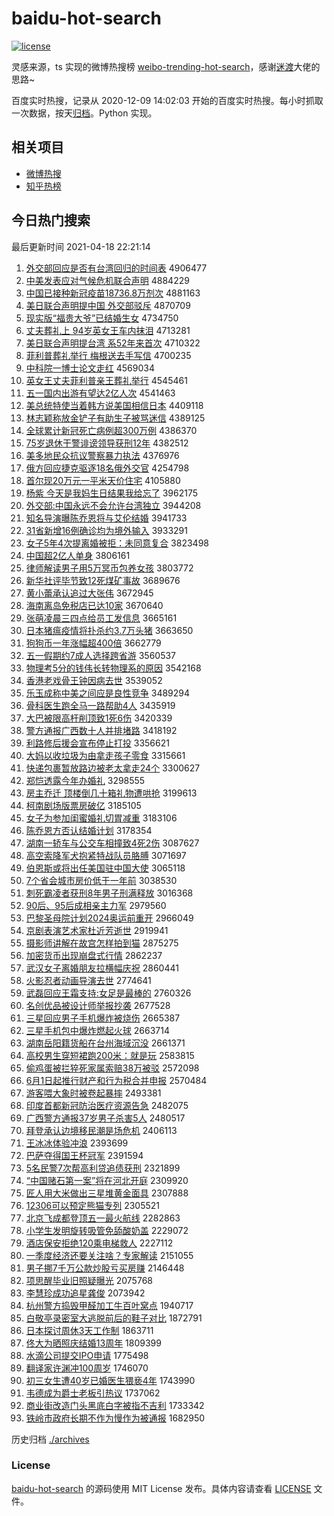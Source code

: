 # baidu-hot-search

[![license](https://img.shields.io/github/license/Arrackisarookie/baidu-hot-search)](https://github.com/Arrackisarookie/baidu-hot-search/blob/master/LICENSE)

灵感来源，ts 实现的微博热搜榜 [weibo-trending-hot-search](https://github.com/justjavac/weibo-trending-hot-search)，感谢[迷渡](https://github.com/justjavac)大佬的思路~

百度实时热搜，记录从 2020-12-09 14:02:03 开始的百度实时热搜。每小时抓取一次数据，按天[归档](./archives)。Python 实现。

## 相关项目
+ [微博热搜](https://github.com/Arrackisarookie/weibo-hot-search)
+ [知乎热榜](https://github.com/Arrackisarookie/zhihu-top-search)

## 今日热门搜索

<!-- Rank Begin -->

最后更新时间 2021-04-18 22:21:14

1. [外交部回应是否有台湾回归的时间表](http://www.baidu.com/baidu?cl=3&tn=SE_baiduhomet8_jmjb7mjw&rsv_dl=fyb_top&fr=top1000&wd=%CD%E2%BD%BB%B2%BF%BB%D8%D3%A6%CA%C7%B7%F1%D3%D0%CC%A8%CD%E5%BB%D8%B9%E9%B5%C4%CA%B1%BC%E4%B1%ED) 4906477
1. [中美发表应对气候危机联合声明](http://www.baidu.com/baidu?cl=3&tn=SE_baiduhomet8_jmjb7mjw&rsv_dl=fyb_top&fr=top1000&wd=%D6%D0%C3%C0%B7%A2%B1%ED%D3%A6%B6%D4%C6%F8%BA%F2%CE%A3%BB%FA%C1%AA%BA%CF%C9%F9%C3%F7) 4884229
1. [中国已接种新冠疫苗18736.8万剂次](http://www.baidu.com/baidu?cl=3&tn=SE_baiduhomet8_jmjb7mjw&rsv_dl=fyb_top&fr=top1000&wd=%D6%D0%B9%FA%D2%D1%BD%D3%D6%D6%D0%C2%B9%DA%D2%DF%C3%E718736.8%CD%F2%BC%C1%B4%CE) 4881163
1. [美日联合声明提中国 外交部驳斥](http://www.baidu.com/baidu?cl=3&tn=SE_baiduhomet8_jmjb7mjw&rsv_dl=fyb_top&fr=top1000&wd=%C3%C0%C8%D5%C1%AA%BA%CF%C9%F9%C3%F7%CC%E1%D6%D0%B9%FA%20%CD%E2%BD%BB%B2%BF%B2%B5%B3%E2) 4870709
1. [现实版“福贵大爷”已结婚生女](http://www.baidu.com/baidu?cl=3&tn=SE_baiduhomet8_jmjb7mjw&rsv_dl=fyb_top&fr=top1000&wd=%CF%D6%CA%B5%B0%E6%A1%B0%B8%A3%B9%F3%B4%F3%D2%AF%A1%B1%D2%D1%BD%E1%BB%E9%C9%FA%C5%AE) 4734750
1. [丈夫葬礼上 94岁英女王车内抹泪](http://www.baidu.com/baidu?cl=3&tn=SE_baiduhomet8_jmjb7mjw&rsv_dl=fyb_top&fr=top1000&wd=%D5%C9%B7%F2%D4%E1%C0%F1%C9%CF%2094%CB%EA%D3%A2%C5%AE%CD%F5%B3%B5%C4%DA%C4%A8%C0%E1) 4713281
1. [美日联合声明提台湾 系52年来首次](http://www.baidu.com/baidu?cl=3&tn=SE_baiduhomet8_jmjb7mjw&rsv_dl=fyb_top&fr=top1000&wd=%C3%C0%C8%D5%C1%AA%BA%CF%C9%F9%C3%F7%CC%E1%CC%A8%CD%E5%20%CF%B552%C4%EA%C0%B4%CA%D7%B4%CE) 4710322
1. [菲利普葬礼举行 梅根送去手写信](http://www.baidu.com/baidu?cl=3&tn=SE_baiduhomet8_jmjb7mjw&rsv_dl=fyb_top&fr=top1000&wd=%B7%C6%C0%FB%C6%D5%D4%E1%C0%F1%BE%D9%D0%D0%20%C3%B7%B8%F9%CB%CD%C8%A5%CA%D6%D0%B4%D0%C5) 4700235
1. [中科院一博士论文走红](http://www.baidu.com/baidu?cl=3&tn=SE_baiduhomet8_jmjb7mjw&rsv_dl=fyb_top&fr=top1000&wd=%D6%D0%BF%C6%D4%BA%D2%BB%B2%A9%CA%BF%C2%DB%CE%C4%D7%DF%BA%EC) 4569034
1. [英女王丈夫菲利普亲王葬礼举行](http://www.baidu.com/baidu?cl=3&tn=SE_baiduhomet8_jmjb7mjw&rsv_dl=fyb_top&fr=top1000&wd=%D3%A2%C5%AE%CD%F5%D5%C9%B7%F2%B7%C6%C0%FB%C6%D5%C7%D7%CD%F5%D4%E1%C0%F1%BE%D9%D0%D0) 4545461
1. [五一国内出游有望达2亿人次](http://www.baidu.com/baidu?cl=3&tn=SE_baiduhomet8_jmjb7mjw&rsv_dl=fyb_top&fr=top1000&wd=%CE%E5%D2%BB%B9%FA%C4%DA%B3%F6%D3%CE%D3%D0%CD%FB%B4%EF2%D2%DA%C8%CB%B4%CE) 4541463
1. [美总统特使当着韩方说美国相信日本](http://www.baidu.com/baidu?cl=3&tn=SE_baiduhomet8_jmjb7mjw&rsv_dl=fyb_top&fr=top1000&wd=%C3%C0%D7%DC%CD%B3%CC%D8%CA%B9%B5%B1%D7%C5%BA%AB%B7%BD%CB%B5%C3%C0%B9%FA%CF%E0%D0%C5%C8%D5%B1%BE) 4409118
1. [林志颖称放金铲子有助生子被骂迷信](http://www.baidu.com/baidu?cl=3&tn=SE_baiduhomet8_jmjb7mjw&rsv_dl=fyb_top&fr=top1000&wd=%C1%D6%D6%BE%D3%B1%B3%C6%B7%C5%BD%F0%B2%F9%D7%D3%D3%D0%D6%FA%C9%FA%D7%D3%B1%BB%C2%EE%C3%D4%D0%C5) 4389125
1. [全球累计新冠死亡病例超300万例](http://www.baidu.com/baidu?cl=3&tn=SE_baiduhomet8_jmjb7mjw&rsv_dl=fyb_top&fr=top1000&wd=%C8%AB%C7%F2%C0%DB%BC%C6%D0%C2%B9%DA%CB%C0%CD%F6%B2%A1%C0%FD%B3%AC300%CD%F2%C0%FD) 4386370
1. [75岁退休干警诽谤领导获刑12年](http://www.baidu.com/baidu?cl=3&tn=SE_baiduhomet8_jmjb7mjw&rsv_dl=fyb_top&fr=top1000&wd=75%CB%EA%CD%CB%D0%DD%B8%C9%BE%AF%B7%CC%B0%F9%C1%EC%B5%BC%BB%F1%D0%CC12%C4%EA) 4382512
1. [美多地民众抗议警察暴力执法](http://www.baidu.com/baidu?cl=3&tn=SE_baiduhomet8_jmjb7mjw&rsv_dl=fyb_top&fr=top1000&wd=%C3%C0%B6%E0%B5%D8%C3%F1%D6%DA%BF%B9%D2%E9%BE%AF%B2%EC%B1%A9%C1%A6%D6%B4%B7%A8) 4376976
1. [俄方回应捷克驱逐18名俄外交官](http://www.baidu.com/baidu?cl=3&tn=SE_baiduhomet8_jmjb7mjw&rsv_dl=fyb_top&fr=top1000&wd=%B6%ED%B7%BD%BB%D8%D3%A6%BD%DD%BF%CB%C7%FD%D6%F018%C3%FB%B6%ED%CD%E2%BD%BB%B9%D9) 4254798
1. [首尔现20万元一平米天价住宅](http://www.baidu.com/baidu?cl=3&tn=SE_baiduhomet8_jmjb7mjw&rsv_dl=fyb_top&fr=top1000&wd=%CA%D7%B6%FB%CF%D620%CD%F2%D4%AA%D2%BB%C6%BD%C3%D7%CC%EC%BC%DB%D7%A1%D5%AC) 4105880
1. [杨紫 今天是我妈生日结果我给忘了](http://www.baidu.com/baidu?cl=3&tn=SE_baiduhomet8_jmjb7mjw&rsv_dl=fyb_top&fr=top1000&wd=%D1%EE%D7%CF%20%BD%F1%CC%EC%CA%C7%CE%D2%C2%E8%C9%FA%C8%D5%BD%E1%B9%FB%CE%D2%B8%F8%CD%FC%C1%CB) 3962175
1. [外交部:中国永远不会允许台湾独立](http://www.baidu.com/baidu?cl=3&tn=SE_baiduhomet8_jmjb7mjw&rsv_dl=fyb_top&fr=top1000&wd=%CD%E2%BD%BB%B2%BF%3A%D6%D0%B9%FA%D3%C0%D4%B6%B2%BB%BB%E1%D4%CA%D0%ED%CC%A8%CD%E5%B6%C0%C1%A2) 3944208
1. [知名导演曝陈乔恩将与艾伦结婚](http://www.baidu.com/baidu?cl=3&tn=SE_baiduhomet8_jmjb7mjw&rsv_dl=fyb_top&fr=top1000&wd=%D6%AA%C3%FB%B5%BC%D1%DD%C6%D8%B3%C2%C7%C7%B6%F7%BD%AB%D3%EB%B0%AC%C2%D7%BD%E1%BB%E9) 3941733
1. [31省新增16例确诊均为境外输入](http://www.baidu.com/baidu?cl=3&tn=SE_baiduhomet8_jmjb7mjw&rsv_dl=fyb_top&fr=top1000&wd=31%CA%A1%D0%C2%D4%F616%C0%FD%C8%B7%D5%EF%BE%F9%CE%AA%BE%B3%CD%E2%CA%E4%C8%EB) 3933291
1. [女子5年4次提离婚被拒：未同意复合](http://www.baidu.com/baidu?cl=3&tn=SE_baiduhomet8_jmjb7mjw&rsv_dl=fyb_top&fr=top1000&wd=%C5%AE%D7%D35%C4%EA4%B4%CE%CC%E1%C0%EB%BB%E9%B1%BB%BE%DC%A3%BA%CE%B4%CD%AC%D2%E2%B8%B4%BA%CF) 3823498
1. [中国超2亿人单身](http://www.baidu.com/baidu?cl=3&tn=SE_baiduhomet8_jmjb7mjw&rsv_dl=fyb_top&fr=top1000&wd=%D6%D0%B9%FA%B3%AC2%D2%DA%C8%CB%B5%A5%C9%ED) 3806161
1. [律师解读男子用5万冥币包养女孩](http://www.baidu.com/baidu?cl=3&tn=SE_baiduhomet8_jmjb7mjw&rsv_dl=fyb_top&fr=top1000&wd=%C2%C9%CA%A6%BD%E2%B6%C1%C4%D0%D7%D3%D3%C35%CD%F2%DA%A4%B1%D2%B0%FC%D1%F8%C5%AE%BA%A2) 3803772
1. [新华社评毕节致12死煤矿事故](http://www.baidu.com/baidu?cl=3&tn=SE_baiduhomet8_jmjb7mjw&rsv_dl=fyb_top&fr=top1000&wd=%D0%C2%BB%AA%C9%E7%C6%C0%B1%CF%BD%DA%D6%C212%CB%C0%C3%BA%BF%F3%CA%C2%B9%CA) 3689676
1. [黄小蕾承认追过大张伟](http://www.baidu.com/baidu?cl=3&tn=SE_baiduhomet8_jmjb7mjw&rsv_dl=fyb_top&fr=top1000&wd=%BB%C6%D0%A1%C0%D9%B3%D0%C8%CF%D7%B7%B9%FD%B4%F3%D5%C5%CE%B0) 3672945
1. [海南离岛免税店已达10家](http://www.baidu.com/baidu?cl=3&tn=SE_baiduhomet8_jmjb7mjw&rsv_dl=fyb_top&fr=top1000&wd=%BA%A3%C4%CF%C0%EB%B5%BA%C3%E2%CB%B0%B5%EA%D2%D1%B4%EF10%BC%D2) 3670640
1. [张萌凌晨三四点给员工发信息](http://www.baidu.com/baidu?cl=3&tn=SE_baiduhomet8_jmjb7mjw&rsv_dl=fyb_top&fr=top1000&wd=%D5%C5%C3%C8%C1%E8%B3%BF%C8%FD%CB%C4%B5%E3%B8%F8%D4%B1%B9%A4%B7%A2%D0%C5%CF%A2) 3665161
1. [日本猪瘟疫情将扑杀约3.7万头猪](http://www.baidu.com/baidu?cl=3&tn=SE_baiduhomet8_jmjb7mjw&rsv_dl=fyb_top&fr=top1000&wd=%C8%D5%B1%BE%D6%ED%CE%C1%D2%DF%C7%E9%BD%AB%C6%CB%C9%B1%D4%BC3.7%CD%F2%CD%B7%D6%ED) 3663650
1. [狗狗币一年涨幅超400倍](http://www.baidu.com/baidu?cl=3&tn=SE_baiduhomet8_jmjb7mjw&rsv_dl=fyb_top&fr=top1000&wd=%B9%B7%B9%B7%B1%D2%D2%BB%C4%EA%D5%C7%B7%F9%B3%AC400%B1%B6) 3662779
1. [五一假期约7成人选择跨省游](http://www.baidu.com/baidu?cl=3&tn=SE_baiduhomet8_jmjb7mjw&rsv_dl=fyb_top&fr=top1000&wd=%CE%E5%D2%BB%BC%D9%C6%DA%D4%BC7%B3%C9%C8%CB%D1%A1%D4%F1%BF%E7%CA%A1%D3%CE) 3560537
1. [物理考5分的钱伟长转物理系的原因](http://www.baidu.com/baidu?cl=3&tn=SE_baiduhomet8_jmjb7mjw&rsv_dl=fyb_top&fr=top1000&wd=%CE%EF%C0%ED%BF%BC5%B7%D6%B5%C4%C7%AE%CE%B0%B3%A4%D7%AA%CE%EF%C0%ED%CF%B5%B5%C4%D4%AD%D2%F2) 3542168
1. [香港老戏骨王钟因病去世](http://www.baidu.com/baidu?cl=3&tn=SE_baiduhomet8_jmjb7mjw&rsv_dl=fyb_top&fr=top1000&wd=%CF%E3%B8%DB%C0%CF%CF%B7%B9%C7%CD%F5%D6%D3%D2%F2%B2%A1%C8%A5%CA%C0) 3539052
1. [乐玉成称中美之间应是良性竞争](http://www.baidu.com/baidu?cl=3&tn=SE_baiduhomet8_jmjb7mjw&rsv_dl=fyb_top&fr=top1000&wd=%C0%D6%D3%F1%B3%C9%B3%C6%D6%D0%C3%C0%D6%AE%BC%E4%D3%A6%CA%C7%C1%BC%D0%D4%BE%BA%D5%F9) 3489294
1. [骨科医生跑全马一路帮助4人](http://www.baidu.com/baidu?cl=3&tn=SE_baiduhomet8_jmjb7mjw&rsv_dl=fyb_top&fr=top1000&wd=%B9%C7%BF%C6%D2%BD%C9%FA%C5%DC%C8%AB%C2%ED%D2%BB%C2%B7%B0%EF%D6%FA4%C8%CB) 3435919
1. [大巴被限高杆削顶致1死6伤](http://www.baidu.com/baidu?cl=3&tn=SE_baiduhomet8_jmjb7mjw&rsv_dl=fyb_top&fr=top1000&wd=%B4%F3%B0%CD%B1%BB%CF%DE%B8%DF%B8%CB%CF%F7%B6%A5%D6%C21%CB%C06%C9%CB) 3420339
1. [警方通报广西数十人并排堵路](http://www.baidu.com/baidu?cl=3&tn=SE_baiduhomet8_jmjb7mjw&rsv_dl=fyb_top&fr=top1000&wd=%BE%AF%B7%BD%CD%A8%B1%A8%B9%E3%CE%F7%CA%FD%CA%AE%C8%CB%B2%A2%C5%C5%B6%C2%C2%B7) 3418192
1. [利路修后援会宣布停止打投](http://www.baidu.com/baidu?cl=3&tn=SE_baiduhomet8_jmjb7mjw&rsv_dl=fyb_top&fr=top1000&wd=%C0%FB%C2%B7%D0%DE%BA%F3%D4%AE%BB%E1%D0%FB%B2%BC%CD%A3%D6%B9%B4%F2%CD%B6) 3356621
1. [大妈以收垃圾为由拿走孩子零食](http://www.baidu.com/baidu?cl=3&tn=SE_baiduhomet8_jmjb7mjw&rsv_dl=fyb_top&fr=top1000&wd=%B4%F3%C2%E8%D2%D4%CA%D5%C0%AC%BB%F8%CE%AA%D3%C9%C4%C3%D7%DF%BA%A2%D7%D3%C1%E3%CA%B3) 3315661
1. [快递包裹暂放路边被老太拿走24个](http://www.baidu.com/baidu?cl=3&tn=SE_baiduhomet8_jmjb7mjw&rsv_dl=fyb_top&fr=top1000&wd=%BF%EC%B5%DD%B0%FC%B9%FC%D4%DD%B7%C5%C2%B7%B1%DF%B1%BB%C0%CF%CC%AB%C4%C3%D7%DF24%B8%F6) 3300627
1. [郑恺透露今年办婚礼](http://www.baidu.com/baidu?cl=3&tn=SE_baiduhomet8_jmjb7mjw&rsv_dl=fyb_top&fr=top1000&wd=%D6%A3%E2%FD%CD%B8%C2%B6%BD%F1%C4%EA%B0%EC%BB%E9%C0%F1) 3298555
1. [房主乔迁 顶楼倒几十箱礼物遭哄抢](http://www.baidu.com/baidu?cl=3&tn=SE_baiduhomet8_jmjb7mjw&rsv_dl=fyb_top&fr=top1000&wd=%B7%BF%D6%F7%C7%C7%C7%A8%20%B6%A5%C2%A5%B5%B9%BC%B8%CA%AE%CF%E4%C0%F1%CE%EF%D4%E2%BA%E5%C7%C0) 3199613
1. [柯南剧场版票房破亿](http://www.baidu.com/baidu?cl=3&tn=SE_baiduhomet8_jmjb7mjw&rsv_dl=fyb_top&fr=top1000&wd=%BF%C2%C4%CF%BE%E7%B3%A1%B0%E6%C6%B1%B7%BF%C6%C6%D2%DA) 3185105
1. [女子为参加闺蜜婚礼切胃减重](http://www.baidu.com/baidu?cl=3&tn=SE_baiduhomet8_jmjb7mjw&rsv_dl=fyb_top&fr=top1000&wd=%C5%AE%D7%D3%CE%AA%B2%CE%BC%D3%B9%EB%C3%DB%BB%E9%C0%F1%C7%D0%CE%B8%BC%F5%D6%D8) 3183106
1. [陈乔恩方否认结婚计划](http://www.baidu.com/baidu?cl=3&tn=SE_baiduhomet8_jmjb7mjw&rsv_dl=fyb_top&fr=top1000&wd=%B3%C2%C7%C7%B6%F7%B7%BD%B7%F1%C8%CF%BD%E1%BB%E9%BC%C6%BB%AE) 3178354
1. [湖南一轿车与公交车相撞致4死2伤](http://www.baidu.com/baidu?cl=3&tn=SE_baiduhomet8_jmjb7mjw&rsv_dl=fyb_top&fr=top1000&wd=%BA%FE%C4%CF%D2%BB%BD%CE%B3%B5%D3%EB%B9%AB%BD%BB%B3%B5%CF%E0%D7%B2%D6%C24%CB%C02%C9%CB) 3087627
1. [高空索降军犬抱紧特战队员胳膊](http://www.baidu.com/baidu?cl=3&tn=SE_baiduhomet8_jmjb7mjw&rsv_dl=fyb_top&fr=top1000&wd=%B8%DF%BF%D5%CB%F7%BD%B5%BE%FC%C8%AE%B1%A7%BD%F4%CC%D8%D5%BD%B6%D3%D4%B1%B8%EC%B2%B2) 3071697
1. [伯恩斯或将出任美国驻中国大使](http://www.baidu.com/baidu?cl=3&tn=SE_baiduhomet8_jmjb7mjw&rsv_dl=fyb_top&fr=top1000&wd=%B2%AE%B6%F7%CB%B9%BB%F2%BD%AB%B3%F6%C8%CE%C3%C0%B9%FA%D7%A4%D6%D0%B9%FA%B4%F3%CA%B9) 3065118
1. [7个省会城市房价低于一年前](http://www.baidu.com/baidu?cl=3&tn=SE_baiduhomet8_jmjb7mjw&rsv_dl=fyb_top&fr=top1000&wd=7%B8%F6%CA%A1%BB%E1%B3%C7%CA%D0%B7%BF%BC%DB%B5%CD%D3%DA%D2%BB%C4%EA%C7%B0) 3038530
1. [刺死霸凌者获刑8年男子刑满释放](http://www.baidu.com/baidu?cl=3&tn=SE_baiduhomet8_jmjb7mjw&rsv_dl=fyb_top&fr=top1000&wd=%B4%CC%CB%C0%B0%D4%C1%E8%D5%DF%BB%F1%D0%CC8%C4%EA%C4%D0%D7%D3%D0%CC%C2%FA%CA%CD%B7%C5) 3016368
1. [90后、95后成相亲主力军](http://www.baidu.com/baidu?cl=3&tn=SE_baiduhomet8_jmjb7mjw&rsv_dl=fyb_top&fr=top1000&wd=90%BA%F3%A1%A295%BA%F3%B3%C9%CF%E0%C7%D7%D6%F7%C1%A6%BE%FC) 2979560
1. [巴黎圣母院计划2024奥运前重开](http://www.baidu.com/baidu?cl=3&tn=SE_baiduhomet8_jmjb7mjw&rsv_dl=fyb_top&fr=top1000&wd=%B0%CD%C0%E8%CA%A5%C4%B8%D4%BA%BC%C6%BB%AE2024%B0%C2%D4%CB%C7%B0%D6%D8%BF%AA) 2966049
1. [京剧表演艺术家杜近芳逝世](http://www.baidu.com/baidu?cl=3&tn=SE_baiduhomet8_jmjb7mjw&rsv_dl=fyb_top&fr=top1000&wd=%BE%A9%BE%E7%B1%ED%D1%DD%D2%D5%CA%F5%BC%D2%B6%C5%BD%FC%B7%BC%CA%C5%CA%C0) 2919941
1. [摄影师讲解在故宫怎样拍到猫](http://www.baidu.com/baidu?cl=3&tn=SE_baiduhomet8_jmjb7mjw&rsv_dl=fyb_top&fr=top1000&wd=%C9%E3%D3%B0%CA%A6%BD%B2%BD%E2%D4%DA%B9%CA%B9%AC%D4%F5%D1%F9%C5%C4%B5%BD%C3%A8) 2875275
1. [加密货币出现崩盘式行情](http://www.baidu.com/baidu?cl=3&tn=SE_baiduhomet8_jmjb7mjw&rsv_dl=fyb_top&fr=top1000&wd=%BC%D3%C3%DC%BB%F5%B1%D2%B3%F6%CF%D6%B1%C0%C5%CC%CA%BD%D0%D0%C7%E9) 2862237
1. [武汉女子离婚朋友拉横幅庆祝](http://www.baidu.com/baidu?cl=3&tn=SE_baiduhomet8_jmjb7mjw&rsv_dl=fyb_top&fr=top1000&wd=%CE%E4%BA%BA%C5%AE%D7%D3%C0%EB%BB%E9%C5%F3%D3%D1%C0%AD%BA%E1%B7%F9%C7%EC%D7%A3) 2860441
1. [火影忍者动画导演去世](http://www.baidu.com/baidu?cl=3&tn=SE_baiduhomet8_jmjb7mjw&rsv_dl=fyb_top&fr=top1000&wd=%BB%F0%D3%B0%C8%CC%D5%DF%B6%AF%BB%AD%B5%BC%D1%DD%C8%A5%CA%C0) 2774641
1. [武磊回应王霜支持:女足是最棒的](http://www.baidu.com/baidu?cl=3&tn=SE_baiduhomet8_jmjb7mjw&rsv_dl=fyb_top&fr=top1000&wd=%CE%E4%C0%DA%BB%D8%D3%A6%CD%F5%CB%AA%D6%A7%B3%D6%3A%C5%AE%D7%E3%CA%C7%D7%EE%B0%F4%B5%C4) 2760326
1. [名创优品被设计师举报抄袭](http://www.baidu.com/baidu?cl=3&tn=SE_baiduhomet8_jmjb7mjw&rsv_dl=fyb_top&fr=top1000&wd=%C3%FB%B4%B4%D3%C5%C6%B7%B1%BB%C9%E8%BC%C6%CA%A6%BE%D9%B1%A8%B3%AD%CF%AE) 2677528
1. [三星回应男子手机爆炸被烧伤](http://www.baidu.com/baidu?cl=3&tn=SE_baiduhomet8_jmjb7mjw&rsv_dl=fyb_top&fr=top1000&wd=%C8%FD%D0%C7%BB%D8%D3%A6%C4%D0%D7%D3%CA%D6%BB%FA%B1%AC%D5%A8%B1%BB%C9%D5%C9%CB) 2665387
1. [三星手机包中爆炸燃起火球](http://www.baidu.com/baidu?cl=3&tn=SE_baiduhomet8_jmjb7mjw&rsv_dl=fyb_top&fr=top1000&wd=%C8%FD%D0%C7%CA%D6%BB%FA%B0%FC%D6%D0%B1%AC%D5%A8%C8%BC%C6%F0%BB%F0%C7%F2) 2663714
1. [湖南岳阳籍货船在台州海域沉没](http://www.baidu.com/baidu?cl=3&tn=SE_baiduhomet8_jmjb7mjw&rsv_dl=fyb_top&fr=top1000&wd=%BA%FE%C4%CF%D4%C0%D1%F4%BC%AE%BB%F5%B4%AC%D4%DA%CC%A8%D6%DD%BA%A3%D3%F2%B3%C1%C3%BB) 2661371
1. [高校男生穿短裙跑200米：就是玩](http://www.baidu.com/baidu?cl=3&tn=SE_baiduhomet8_jmjb7mjw&rsv_dl=fyb_top&fr=top1000&wd=%B8%DF%D0%A3%C4%D0%C9%FA%B4%A9%B6%CC%C8%B9%C5%DC200%C3%D7%A3%BA%BE%CD%CA%C7%CD%E6) 2583815
1. [偷鸡蛋被拦猝死家属索赔38万被驳](http://www.baidu.com/baidu?cl=3&tn=SE_baiduhomet8_jmjb7mjw&rsv_dl=fyb_top&fr=top1000&wd=%CD%B5%BC%A6%B5%B0%B1%BB%C0%B9%E2%A7%CB%C0%BC%D2%CA%F4%CB%F7%C5%E238%CD%F2%B1%BB%B2%B5) 2572098
1. [6月1日起推行财产和行为税合并申报](http://www.baidu.com/baidu?cl=3&tn=SE_baiduhomet8_jmjb7mjw&rsv_dl=fyb_top&fr=top1000&wd=6%D4%C21%C8%D5%C6%F0%CD%C6%D0%D0%B2%C6%B2%FA%BA%CD%D0%D0%CE%AA%CB%B0%BA%CF%B2%A2%C9%EA%B1%A8) 2570484
1. [游客喂大象时被卷起暴摔](http://www.baidu.com/baidu?cl=3&tn=SE_baiduhomet8_jmjb7mjw&rsv_dl=fyb_top&fr=top1000&wd=%D3%CE%BF%CD%CE%B9%B4%F3%CF%F3%CA%B1%B1%BB%BE%ED%C6%F0%B1%A9%CB%A4) 2493381
1. [印度首都新冠防治医疗资源告急](http://www.baidu.com/baidu?cl=3&tn=SE_baiduhomet8_jmjb7mjw&rsv_dl=fyb_top&fr=top1000&wd=%D3%A1%B6%C8%CA%D7%B6%BC%D0%C2%B9%DA%B7%C0%D6%CE%D2%BD%C1%C6%D7%CA%D4%B4%B8%E6%BC%B1) 2482075
1. [广西警方通报37岁男子杀害5人](http://www.baidu.com/baidu?cl=3&tn=SE_baiduhomet8_jmjb7mjw&rsv_dl=fyb_top&fr=top1000&wd=%B9%E3%CE%F7%BE%AF%B7%BD%CD%A8%B1%A837%CB%EA%C4%D0%D7%D3%C9%B1%BA%A65%C8%CB) 2480517
1. [拜登承认边境移民潮是场危机](http://www.baidu.com/baidu?cl=3&tn=SE_baiduhomet8_jmjb7mjw&rsv_dl=fyb_top&fr=top1000&wd=%B0%DD%B5%C7%B3%D0%C8%CF%B1%DF%BE%B3%D2%C6%C3%F1%B3%B1%CA%C7%B3%A1%CE%A3%BB%FA) 2406113
1. [王冰冰体验冲浪](http://www.baidu.com/baidu?cl=3&tn=SE_baiduhomet8_jmjb7mjw&rsv_dl=fyb_top&fr=top1000&wd=%CD%F5%B1%F9%B1%F9%CC%E5%D1%E9%B3%E5%C0%CB) 2393699
1. [巴萨夺得国王杯冠军](http://www.baidu.com/baidu?cl=3&tn=SE_baiduhomet8_jmjb7mjw&rsv_dl=fyb_top&fr=top1000&wd=%B0%CD%C8%F8%B6%E1%B5%C3%B9%FA%CD%F5%B1%AD%B9%DA%BE%FC) 2391594
1. [5名民警7次帮高利贷追债获刑](http://www.baidu.com/baidu?cl=3&tn=SE_baiduhomet8_jmjb7mjw&rsv_dl=fyb_top&fr=top1000&wd=5%C3%FB%C3%F1%BE%AF7%B4%CE%B0%EF%B8%DF%C0%FB%B4%FB%D7%B7%D5%AE%BB%F1%D0%CC) 2321899
1. [“中国赌石第一案”将在河北开庭](http://www.baidu.com/baidu?cl=3&tn=SE_baiduhomet8_jmjb7mjw&rsv_dl=fyb_top&fr=top1000&wd=%A1%B0%D6%D0%B9%FA%B6%C4%CA%AF%B5%DA%D2%BB%B0%B8%A1%B1%BD%AB%D4%DA%BA%D3%B1%B1%BF%AA%CD%A5) 2309920
1. [匠人用大米做出三星堆黄金面具](http://www.baidu.com/baidu?cl=3&tn=SE_baiduhomet8_jmjb7mjw&rsv_dl=fyb_top&fr=top1000&wd=%BD%B3%C8%CB%D3%C3%B4%F3%C3%D7%D7%F6%B3%F6%C8%FD%D0%C7%B6%D1%BB%C6%BD%F0%C3%E6%BE%DF) 2307888
1. [12306可以预定熊猫专列](http://www.baidu.com/baidu?cl=3&tn=SE_baiduhomet8_jmjb7mjw&rsv_dl=fyb_top&fr=top1000&wd=12306%BF%C9%D2%D4%D4%A4%B6%A8%D0%DC%C3%A8%D7%A8%C1%D0) 2305521
1. [北京飞成都登顶五一最火航线](http://www.baidu.com/baidu?cl=3&tn=SE_baiduhomet8_jmjb7mjw&rsv_dl=fyb_top&fr=top1000&wd=%B1%B1%BE%A9%B7%C9%B3%C9%B6%BC%B5%C7%B6%A5%CE%E5%D2%BB%D7%EE%BB%F0%BA%BD%CF%DF) 2282863
1. [小学生发明旋转吸管免舔酸奶盖](http://www.baidu.com/baidu?cl=3&tn=SE_baiduhomet8_jmjb7mjw&rsv_dl=fyb_top&fr=top1000&wd=%D0%A1%D1%A7%C9%FA%B7%A2%C3%F7%D0%FD%D7%AA%CE%FC%B9%DC%C3%E2%CC%F2%CB%E1%C4%CC%B8%C7) 2229072
1. [酒店保安拒绝120乘电梯救人](http://www.baidu.com/baidu?cl=3&tn=SE_baiduhomet8_jmjb7mjw&rsv_dl=fyb_top&fr=top1000&wd=%BE%C6%B5%EA%B1%A3%B0%B2%BE%DC%BE%F8120%B3%CB%B5%E7%CC%DD%BE%C8%C8%CB) 2227112
1. [一季度经济还要关注啥？专家解读](http://www.baidu.com/baidu?cl=3&tn=SE_baiduhomet8_jmjb7mjw&rsv_dl=fyb_top&fr=top1000&wd=%D2%BB%BC%BE%B6%C8%BE%AD%BC%C3%BB%B9%D2%AA%B9%D8%D7%A2%C9%B6%A3%BF%D7%A8%BC%D2%BD%E2%B6%C1) 2151055
1. [男子挪7千万公款炒股亏买房赚](http://www.baidu.com/baidu?cl=3&tn=SE_baiduhomet8_jmjb7mjw&rsv_dl=fyb_top&fr=top1000&wd=%C4%D0%D7%D3%C5%B27%C7%A7%CD%F2%B9%AB%BF%EE%B3%B4%B9%C9%BF%F7%C2%F2%B7%BF%D7%AC) 2146448
1. [项思醒毕业旧照疑曝光](http://www.baidu.com/baidu?cl=3&tn=SE_baiduhomet8_jmjb7mjw&rsv_dl=fyb_top&fr=top1000&wd=%CF%EE%CB%BC%D0%D1%B1%CF%D2%B5%BE%C9%D5%D5%D2%C9%C6%D8%B9%E2) 2075768
1. [李慧珍成功追星龚俊](http://www.baidu.com/baidu?cl=3&tn=SE_baiduhomet8_jmjb7mjw&rsv_dl=fyb_top&fr=top1000&wd=%C0%EE%BB%DB%D5%E4%B3%C9%B9%A6%D7%B7%D0%C7%B9%A8%BF%A1) 2073942
1. [杭州警方捣毁甲醛加工牛百叶窝点](http://www.baidu.com/baidu?cl=3&tn=SE_baiduhomet8_jmjb7mjw&rsv_dl=fyb_top&fr=top1000&wd=%BA%BC%D6%DD%BE%AF%B7%BD%B5%B7%BB%D9%BC%D7%C8%A9%BC%D3%B9%A4%C5%A3%B0%D9%D2%B6%CE%D1%B5%E3) 1940717
1. [白敬亭录密室大逃脱前后的鞋子对比](http://www.baidu.com/baidu?cl=3&tn=SE_baiduhomet8_jmjb7mjw&rsv_dl=fyb_top&fr=top1000&wd=%B0%D7%BE%B4%CD%A4%C2%BC%C3%DC%CA%D2%B4%F3%CC%D3%CD%D1%C7%B0%BA%F3%B5%C4%D0%AC%D7%D3%B6%D4%B1%C8) 1872791
1. [日本探讨周休3天工作制](http://www.baidu.com/baidu?cl=3&tn=SE_baiduhomet8_jmjb7mjw&rsv_dl=fyb_top&fr=top1000&wd=%C8%D5%B1%BE%CC%BD%CC%D6%D6%DC%D0%DD3%CC%EC%B9%A4%D7%F7%D6%C6) 1863711
1. [佟大为晒照庆结婚13周年](http://www.baidu.com/baidu?cl=3&tn=SE_baiduhomet8_jmjb7mjw&rsv_dl=fyb_top&fr=top1000&wd=%D9%A1%B4%F3%CE%AA%C9%B9%D5%D5%C7%EC%BD%E1%BB%E913%D6%DC%C4%EA) 1809399
1. [水滴公司提交IPO申请](http://www.baidu.com/baidu?cl=3&tn=SE_baiduhomet8_jmjb7mjw&rsv_dl=fyb_top&fr=top1000&wd=%CB%AE%B5%CE%B9%AB%CB%BE%CC%E1%BD%BBIPO%C9%EA%C7%EB) 1775498
1. [翻译家许渊冲100周岁](http://www.baidu.com/baidu?cl=3&tn=SE_baiduhomet8_jmjb7mjw&rsv_dl=fyb_top&fr=top1000&wd=%B7%AD%D2%EB%BC%D2%D0%ED%D4%A8%B3%E5100%D6%DC%CB%EA) 1746070
1. [初三女生遭40岁已婚医生猥亵4年](http://www.baidu.com/baidu?cl=3&tn=SE_baiduhomet8_jmjb7mjw&rsv_dl=fyb_top&fr=top1000&wd=%B3%F5%C8%FD%C5%AE%C9%FA%D4%E240%CB%EA%D2%D1%BB%E9%D2%BD%C9%FA%E2%AB%D9%F44%C4%EA) 1743990
1. [韦德成为爵士老板引热议](http://www.baidu.com/baidu?cl=3&tn=SE_baiduhomet8_jmjb7mjw&rsv_dl=fyb_top&fr=top1000&wd=%CE%A4%B5%C2%B3%C9%CE%AA%BE%F4%CA%BF%C0%CF%B0%E5%D2%FD%C8%C8%D2%E9) 1737062
1. [商业街改造门头黑底白字被指不吉利](http://www.baidu.com/baidu?cl=3&tn=SE_baiduhomet8_jmjb7mjw&rsv_dl=fyb_top&fr=top1000&wd=%C9%CC%D2%B5%BD%D6%B8%C4%D4%EC%C3%C5%CD%B7%BA%DA%B5%D7%B0%D7%D7%D6%B1%BB%D6%B8%B2%BB%BC%AA%C0%FB) 1733342
1. [铁岭市政府长期不作为慢作为被通报](http://www.baidu.com/baidu?cl=3&tn=SE_baiduhomet8_jmjb7mjw&rsv_dl=fyb_top&fr=top1000&wd=%CC%FA%C1%EB%CA%D0%D5%FE%B8%AE%B3%A4%C6%DA%B2%BB%D7%F7%CE%AA%C2%FD%D7%F7%CE%AA%B1%BB%CD%A8%B1%A8) 1682950
<!-- Rank End -->

历史归档 [./archives](./archives)

### License

[baidu-hot-search](https://github.com/Arrackisarookie/baidu-hot-search) 的源码使用 MIT License 发布。具体内容请查看 [LICENSE](./LICENSE) 文件。
